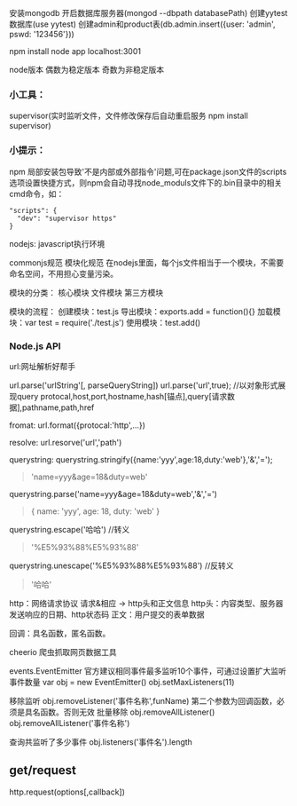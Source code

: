 安装mongodb
开启数据库服务器(mongod --dbpath databasePath)
创建yytest数据库(use yytest)
创建admin和product表(db.admin.insert({user: 'admin', pswd: '123456'}))

npm install
node app
localhost:3001


node版本
偶数为稳定版本
奇数为非稳定版本

### 小工具：
supervisor(实时监听文件，文件修改保存后自动重启服务 npm install supervisor)

### 小提示：
npm 局部安装包导致'不是内部或外部指令'问题,可在package.json文件的scripts选项设置快捷方式，则npm会自动寻找node_moduls文件下的.bin目录中的相关cmd命令，如：
```
"scripts": {
  "dev": "supervisor https"
}
```

nodejs: javascript执行环境

commonjs规范
模块化规范
在nodejs里面，每个js文件相当于一个模块，不需要命名空间，不用担心变量污染。

模块的分类：
核心模块
文件模块
第三方模块

模块的流程：
创建模块：test.js
导出模块：exports.add = function(){}
加载模块：var test = require('./test.js')
使用模块：test.add()


### Node.js API
url:网址解析好帮手

url.parse('urlString'[, parseQueryString])
url.parse('url',true); //以对象形式展现query
protocal,host,port,hostname,hash[锚点],query[请求数据],pathname,path,href

fromat:
url.format({protocal:'http',...})

resolve:
url.resorve('url','path')

querystring:
querystring.stringify({name:'yyy',age:18,duty:'web'},'&','=');
> 'name=yyy&age=18&duty=web'

querystring.parse('name=yyy&age=18&duty=web','&','=')
> {
	name: 'yyy',
	age: 18,
	duty: 'web'
}

querystring.escape('哈哈') //转义
>  '%E5%93%88%E5%93%88'

querystring.unescape('%E5%93%88%E5%93%88') //反转义
> '哈哈'

http：网络请求协议
请求&相应 -> http头和正文信息
http头：内容类型、服务器发送响应的日期、http状态码
正文：用户提交的表单数据

回调：具名函数，匿名函数。

cheerio
爬虫抓取网页数据工具

events.EventEmitter
官方建议相同事件最多监听10个事件，可通过设置扩大监听事件数量
var obj = new EventEmitter()
obj.setMaxListeners(11)

移除监听
obj.removeListener('事件名称',funName)
第二个参数为回调函数，必须是具名函数。否则无效
批量移除
obj.removeAllListener()
obj.removeAllListener('事件名称')

查询共监听了多少事件
obj.listeners('事件名').length


## get/request ##
http.request(options[,callback])


